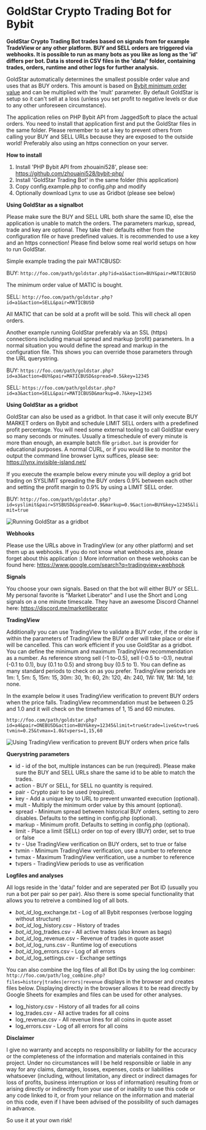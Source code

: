 # GoldStar Crypto Trading Bot for Bybit
**GoldStar Crypto Trading Bot trades based on signals from for example TradeView or any other platform. BUY and SELL orders are triggered via webhooks. It is possible to run as many bots as you like as long as the 'id' differs per bot. Data is stored in CSV files in the 'data/' folder, containing trades, orders, runtime and other logs for further analysis.**

GoldStar automatically determines the smallest possible order value and uses that as BUY orders. This amount is based on [Bybit minimum order value](https://www.bybit.com/en/announcement-info/spot-trading-rules/) and can be multiplied with the 'mult' parameter. By default GoldStar is setup so it can't sell at a loss (unless you set profit to negative levels or due to any other unforeseen circumstance).

The application relies on PHP Bybit API from JaggedSoft to place the actual orders. You need to install that application first and put the GoldStar files in the same folder. Please remember to set a key to prevent others from calling your BUY and SELL URLs because they are exposed to the outside world! Preferably also using an https connection on your server.

**How to install**

1) Install 'PHP Bybit API from zhouaini528', please see: https://github.com/zhouaini528/bybit-php/
2) Install 'GoldStar Trading Bot' in the same folder (this application)
3) Copy config.example.php to config.php and modify
4) Optionally download Lynx to use as Gridbot (please see below)

**Using GoldStar as a signalbot**

Please make sure the BUY and SELL URL both share the same ID, else the application is unable to match the orders. The parameters markup, spread, trade and key are optional. They take their defaults either from the configuration file or have predefined values. It is recommended to use a key and an https connection! Please find below some real world setups on how to run GoldStar.

Simple example trading the pair MATICBUSD:

BUY:
`http://foo.com/path/goldstar.php?id=a1&action=BUY&pair=MATICBUSD`

The minimum order value of MATIC is bought.

SELL:
`http://foo.com/path/goldstar.php?id=a1&action=SELL&pair=MATICBUSD`

All MATIC that can be sold at a profit will be sold. This will check all open orders.

Another example running GoldStar preferably via an SSL (https) connections including manual spread and markup (profit) parameters. In a normal situation you would define the spread and markup in the configuration file. This shows you can override those parameters through the URL querystring.

BUY:
`https://foo.com/path/goldstar.php?id=a3&action=BUY&pair=MATICBUSD&spread=0.5&key=12345`

SELL:
`https://foo.com/path/goldstar.php?id=a3&action=SELL&pair=MATICBUSD&markup=0.7&key=12345`

**Using GoldStar as a gridbot**

GoldStar can also be used as a gridbot. In that case it will only execute BUY MARKET orders on Bybit and schedule LIMIT SELL orders with a predefined profit percentage. You will need some external tooling to call GoldStar every so many seconds or minutes. Usually a timeschedule of every minute is more than enough, an example batch file `gridbot.bat` is provider for educational purposes. A normal CURL, or if you would like to monitor the output the command line browser Lynx suffices, please see: https://lynx.invisible-island.net/

If you execute the example below every minute you will deploy a grid bot trading on SYSLIMIT spreading the BUY orders 0.9% between each other and setting the profit margin to 0.9% by using a LIMIT SELL order.

BUY:
`http://foo.com/path/goldstar.php?id=syslimit&pair=SYSBUSD&spread=0.9&markup=0.9&action=BUY&key=12345&limit=true`

![Running GoldStar as a gridbot](http://www.eppenga.com/goldstar/binance-onebusd-Jan-02-2022-13-51-0.png)

**Webhooks**

Please use the URLs above in TradingView (or any other platform) and set them up as webhooks. If you do not know what webhooks are, please forget about this application :) More information on these webhooks can be found here: https://www.google.com/search?q=tradingview+webhook

**Signals**

You choose your own signals. Based on that the bot will either BUY or SELL. My personal favorite is "Market Liberator" and I use the Short and Long signals on a one minute timescale. They have an awesome Discord Channel here: https://discord.me/marketliberator

**TradingView**

Additionally you can use TradingView to validate a BUY order, if the order is within the parameters of TradingView the BUY order will take place or else if will be cancelled. This can work efficient if you use GoldStar as a gridbot. You can define the minimum and maximum TradingView recommendation as a number. As reference strong sell (-1 to-0.5), sell (-0.5 to -0.1), neutral (-0.1 to 0.1), buy (0.1 to 0.5) and strong buy (0.5 to 1). You can define as many standard periods to check on as you prefer. TradingView periods are 1m: 1, 5m: 5, 15m: 15, 30m: 30, 1h: 60, 2h: 120, 4h: 240, 1W: 1W, 1M: 1M, 1d: none.

In the example below it uses TradingView verification to prevent BUY orders when the price falls. TradingView recommendation must be between 0.25 and 1.0 and it will check on the timeframes of 1, 15 and 60 minutes.

`http://foo.com/path/goldstar.php?id=a4&pair=ONEBUSD&action=BUY&key=12345&limit=true&trade=live&tv=true&tvmin=0.25&tvmax=1.0&tvpers=1,15,60`

![Using TradingView verification to prevent BUY orders when price falls](http://www.eppenga.com/goldstar/tradingview_protection.png)

**Querystring parameters**

- id       - id of the bot, multiple instances can be run (required). Please make sure the BUY and SELL URLs share the same id to be able to match the trades.
- action   - BUY or SELL, for SELL no quantity is required.
- pair     - Crypto pair to be used (required).
- key      - Add a unique key to URL to prevent unwanted execution (optional).
- mult     - Multiply the minimum order value by this amount (optional).
- spread   - Minimum spread between historical BUY orders, setting to zero disables. Defaults to the setting in config.php (optional).
- markup   - Minimum profit. Defaults to setting in config.php (optional).
- limit    - Place a limit (SELL) order on top of every (BUY) order, set to true or false
- tv       - Use TradingView verification on BUY orders, set to true or false
- tvmin    - Minimum TradingView verification, use a number to reference
- tvmax    - Maximum TradingView verification, use a number to reference
- tvpers   - TradingView periods to use as verification

**Logfiles and analyses**

All logs reside in the 'data/' folder and are seperated per Bot ID (usually you run a bot per pair so per pair). Also there is some special functionality that allows you to retreive a combined log of all bots. 

- *bot_id*_log_exchange.txt - Log of all Bybit responses (verbose logging without structure)
- *bot_id*_log_history.csv  - History of trades
- *bot_id*_log_trades.csv   - All active trades (also known as bags)
- *bot_id*_log_revenue.csv  - Revenue of trades in quote asset
- *bot_id*_log_runs.csv     - Runtime log of executions
- *bot_id*_log_errors.csv   - Log of all errors
- *bot_id*_log_settings.csv	- Exchange settings

You can also combine the log files of all Bot IDs by using the log combiner:
`http://foo.com/path/log_combine.php?files=history|trades|errors|revenue` displays in the browser and creates files below. Displaying directly in the browser allows it to be read directly by Google Sheets for examples and files can be used for other analyses.

- log_history.csv     - History of all trades for all coins
- log_trades.csv      - All active trades for all coins
- log_revenue.csv     - All revenue lines for all coins in quote asset
- log_errors.csv      - Log of all errors for all coins

**Disclaimer**

I give no warranty and accepts no responsibility or liability for the accuracy or the completeness of the information and materials contained in this project. Under no circumstances will I be held responsible or liable in any way for any claims, damages, losses, expenses, costs or liabilities whatsoever (including, without limitation, any direct or indirect damages for loss of profits, business interruption or loss of information) resulting from or arising directly or indirectly from your use of or inability to use this code or any code linked to it, or from your reliance on the information and material on this code, even if I have been advised of the possibility of such damages in advance.

So use it at your own risk!
